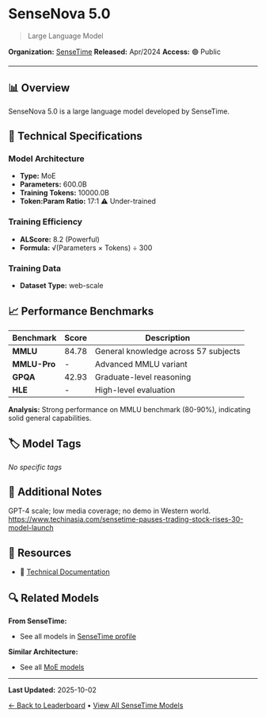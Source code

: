 # SenseNova 5.0

> Large Language Model

**Organization:** [SenseTime](../../labs/sensetime.md)
**Released:** Apr/2024
**Access:** 🟢 Public

---

## 📊 Overview

SenseNova 5.0 is a large language model developed by SenseTime.

## 🔧 Technical Specifications

### Model Architecture
- **Type:** MoE
- **Parameters:** 600.0B
- **Training Tokens:** 10000.0B
- **Token:Param Ratio:** 17:1 ⚠️ Under-trained

### Training Efficiency
- **ALScore:** 8.2 (Powerful)
- **Formula:** √(Parameters × Tokens) ÷ 300

### Training Data
- **Dataset Type:** web-scale

## 📈 Performance Benchmarks

| Benchmark | Score | Description |
|-----------|-------|-------------|
| **MMLU** | 84.78 | General knowledge across 57 subjects |
| **MMLU-Pro** | - | Advanced MMLU variant |
| **GPQA** | 42.93 | Graduate-level reasoning |
| **HLE** | - | High-level evaluation |

**Analysis:** Strong performance on MMLU benchmark (80-90%), indicating solid general capabilities.

## 🏷️ Model Tags

_No specific tags_

## 📝 Additional Notes

GPT-4 scale; low media coverage; no demo in Western world. https://www.techinasia.com/sensetime-pauses-trading-stock-rises-30-model-launch

## 🔗 Resources

- 📄 [Technical Documentation](https://news.futunn.com/en/post/41290101/a-large-shangtang-multi-modal-model-with-600-billion-parameters)

## 🔍 Related Models

**From SenseTime:**
- See all models in [SenseTime profile](../../labs/sensetime.md)

**Similar Architecture:**
- See all [MoE models](../../architectures/moe.md)

---

**Last Updated:** 2025-10-02

[← Back to Leaderboard](../../README.md) • [View All SenseTime Models](../../labs/sensetime.md)
